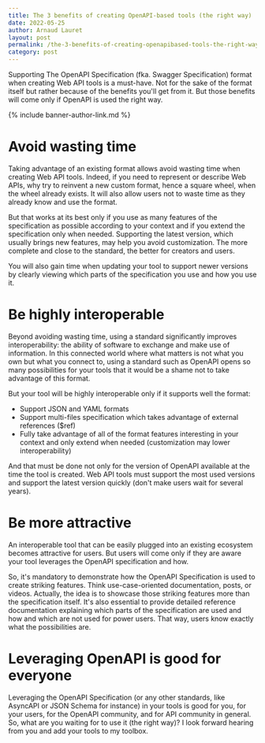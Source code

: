 ```yaml
---
title: The 3 benefits of creating OpenAPI-based tools (the right way)
date: 2022-05-25
author: Arnaud Lauret
layout: post
permalink: /the-3-benefits-of-creating-openapibased-tools-the-right-way/
category: post
---
```


Supporting The OpenAPI Specification (fka. Swagger Specification) format when creating Web API tools is a must-have.
Not for the sake of the format itself but rather because of the benefits you'll get from it. But those benefits will come only if OpenAPI is used the right way. 

<!--more-->

{% include banner-author-link.md %}

# Avoid wasting time

Taking advantage of an existing format allows avoid wasting time when creating Web API tools.
Indeed, if you need to represent or describe Web APIs, why try to reinvent a new custom format, hence a square wheel, when the wheel already exists.
It will also allow users not to waste time as they already know and use the format.

But that works at its best only if you use as many features of the specification as possible according to your context and if you extend the specification only when needed.
Supporting the latest version, which usually brings new features, may help you avoid customization.
The more complete and close to the standard, the better for creators and users.

You will also gain time when updating your tool to support newer versions by clearly viewing which parts of the specification you use and how you use it.

# Be highly interoperable

Beyond avoiding wasting time, using a standard significantly improves interoperability: the ability of software to exchange and make use of information. In this connected world where what matters is not what you own but what you connect to, using a standard such as OpenAPI opens so many possibilities for your tools that it would be a shame not to take advantage of this format.

But your tool will be highly interoperable only if it supports well the format: 

- Support JSON and YAML formats 
- Support multi-files specification which takes advantage of external references ($ref)
- Fully take advantage of all of the format features interesting in your context and only extend when needed (customization may lower interoperability)

And that must be done not only for the version of OpenAPI available at the time the tool is created.
Web API tools must support the most used versions and support the latest version quickly (don't make users wait for several years).   

# Be more attractive

An interoperable tool that can be easily plugged into an existing ecosystem becomes attractive for users.
But users will come only if they are aware your tool leverages the OpenAPI specification and how. 

So, it's mandatory to demonstrate how the OpenAPI Specification is used to create striking features. Think use-case-oriented documentation, posts, or videos. Actually, the idea is to showcase those striking features more than the specification itself. It's also essential to provide detailed reference documentation explaining which parts of the specification are used and how and which are not used for power users. That way, users know exactly what the possibilities are.

# Leveraging OpenAPI is good for everyone

Leveraging the OpenAPI Specification (or any other standards, like AsyncAPI or JSON Schema for instance) in your tools is good for you, for your users, for the OpenAPI community, and for API community in general.
So, what are you waiting for to use it (the right way)?
I look forward hearing from you and add your tools to my toolbox.